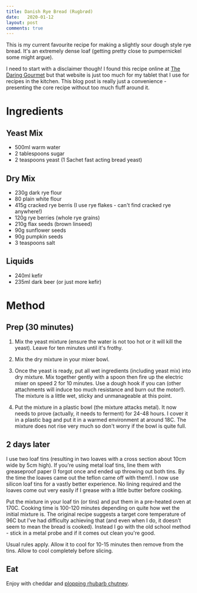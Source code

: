```yaml
---
title: Danish Rye Bread (Rugbrød)
date:   2020-01-12
layout: post
comments: true
---
```


This is my current favourite recipe for making a slightly sour dough style rye bread.  It's an extremely dense loaf (getting pretty close to pumpernickel some might argue).

I need to start with a disclaimer though!  I found this recipe online at [The Daring Gourmet](https://www.daringgourmet.com/easy-danish-rye-bread-rugbrod/) but that website is just too much for my tablet that I use for recipes in the kitchen.  This blog post is really just a convenience - presenting the core recipe without too much fluff around it.

Ingredients
===

Yeast Mix
---
* 500ml warm water
* 2 tablespoons sugar
* 2 teaspoons yeast (1 Sachet fast acting bread yeast)

Dry Mix
---
* 230g dark rye flour
* 80 plain white flour
* 415g cracked rye berris (I use rye flakes - can't find cracked rye anywhere!)
* 120g rye berries (whole rye grains)
* 210g flax seeds (brown linseed)
* 90g sunflower seeds
* 90g pumpkin seeds
* 3 teaspoons salt

Liquids
---
* 240ml kefir
* 235ml dark beer (or just more kefir)

Method
===

Prep (30 minutes)
---

1. Mix the yeast mixture (ensure the water is not too hot or it will kill the yeast).  Leave for ten minutes until it's frothy.

1. Mix the dry mixture in your mixer bowl.

1. Once the yeast is ready, put all wet ingredients (including yeast mix) into dry mixture.  Mix together gently with a spoon then fire up the electric mixer on speed 2 for 10 minutes.  Use a dough hook if you can (other attachments will induce too much resistance and burn out the motor!).  The mixture is a little wet, sticky and unmanageable at this point.

1. Put the mixture in a plastic bowl (the mixture attacks metal).  It now needs to prove (actually, it needs to ferment) for 24-48 hours.  I cover it in a plastic bag and put it in a warmed environment at around 18C.  The mixture does not rise very much so don't worry if the bowl is quite full.

2 days later
---

I use two loaf tins (resulting in two loaves with a cross section about 10cm wide by 5cm high).  If you're using metal loaf tins, line them with greaseproof paper (I forgot once and ended up throwing out both tins.  By the time the loaves came out the teflon came off with them!).  I now use silicon loaf tins for a vastly better experience.  No lining required and the loaves come out very easily if I grease with a little butter before cooking.

Put the mixture in your loaf tin (or tins) and put them in a pre-heated oven at 170C.  Cooking time is 100-120 minutes depending on quite how wet the initial mixture is.  The original recipe suggests a target core temperature of 96C but I've had difficulty achieving that (and even when I do, it doesn't seem to mean the bread is cooked).  Instead I go with the old school method - stick in a metal probe and if it comes out clean you're good.

Usual rules apply.  Allow it to cool for 10-15 minutes then remove from the tins.  Allow to cool completely before slicing.

Eat
---

Enjoy with cheddar and [plopping rhubarb chutney](https://www.thespruceeats.com/super-easy-rhubarb-chutney-recipe-435223).
